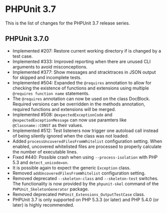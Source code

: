 PHPUnit 3.7
===========

This is the list of changes for the PHPUnit 3.7 release series.

PHPUnit 3.7.0
-------------

* Implemented #207: Restore current working directory if is changed by a test case.
* Implemented #333: Improved reporting when there are unused CLI arguments to avoid misconceptions.
* Implemented #377: Show messages and stracktraces in JSON output for skipped and incomplete tests.
* Implemented #504: Expanded the `@requires` annotation to allow for checking the existence of functions and extensions using multiple `@requires function name` statements.
* The `@requires` annotation can now be used on the class DocBlock. Required versions can be overridden in the methods annotation, required functions and extensions will be merged.
* Implemented #508: `@expectedExceptionCode` and `@expectedExceptionMessage` can now use paramters like `@Classname::CONST` as their values.
* Implemented #512: Test listeners now trigger one autoload call instead of being silently ignored when the class was not loaded.
* Added `processUncoveredFilesFromWhitelist` configuration setting. When enabled, uncovered whitelisted files are processed to properly calculate the number of executable lines.
* Fixed #440: Possible crash when using `--process-isolation` with PHP 5.3 and `detect_unicode=on`.
* It is possible again to expect the generic `Exception` class.
* Removed `addUncoveredFilesFromWhitelist` configuration setting.
* Removed deprecated `--skeleton-class` and `--skeleton-test` switches. The functionality is now provided by the `phpunit-skel` command of the `PHPUnit_SkeletonGenerator` package.
* Removed deprecated `PHPUnit_Extensions_OutputTestCase` class.
* PHPUnit 3.7 is only supported on PHP 5.3.3 (or later) and PHP 5.4.0 (or later) is highly recommended.
